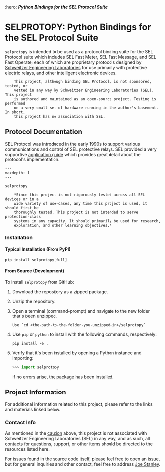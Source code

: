 :hero: <b><i>Python Bindings for the SEL Protocol Suite</i></b>

# SELPROTOPY: Python Bindings for the SEL Protocol Suite

`selprotopy` is intended to be used as a protocol binding suite for the SEL
Protocol suite which includes SEL Fast Meter, SEL Fast Message, and SEL Fast
Operate; each of which are proprietary protocols designed by
[Schweitzer Engineering Laboratories](https://selinc.com/) for use primarily
with protective electric relays, and other intelligent electronic devices.

```{note}
    This project, although binding SEL Protocol, is not sponsored, tested, or
    vetted in any way by Schweitzer Engineering Laboratories (SEL). This project
    is authored and maintained as an open-source project. Testing is performed
    on a very small set of hardware running in the author's basement. In short,
    this project has no association with SEL.
```

## Protocol Documentation

SEL Protocol was introduced in the early 1990s to support various communications
and control of SEL protective relays. SEL provided a very supportive
[application guide](https://selinc.com/api/download/5026/) which provides great
detail about the protocol's implementation.

```{toctree}
---
maxdepth: 1
---
   
selprotopy
```

```{warning}
    *Since this project is not rigorously tested across all SEL devices or in a
    wide variety of use-cases, any time this project is used, it should first be
    thoroughly tested. This project is not intended to serve protection-class
    systems in any capacity. It should primarily be used for research,
    exploration, and other learning objectives.*
```

### Installation

#### Typical Installation (From PyPI)

```shell
pip install selprotopy[full]
```

#### From Source (Development)

To install `selprotopy` from GitHub:

1. Download the repository as a zipped package.
2. Unzip the repository.
3. Open a terminal (command-prompt) and navigate to the new folder that's been unzipped.

    ```{hint}
    Use `cd <the-path-to-the-folder-you-unzipped-in>/selprotopy`
    ```

4. Use `pip` or `python` to install with the following commands, respectively:

    ```shell
    pip install -e .
    ```

5. Verify that it's been installed by opening a Python instance and importing:

    ```python
    >>> import selprotopy
    ```

    If no errors arise, the package has been installed.

## Project Information

For additional information related to this project, please refer to the links
and materials linked below.

### Contact Info

As mentioned in the
[caution](https://engineerjoe440.github.io/selprotopy/#selprotopy-python-bindings-for-the-sel-protocol-suite)
above, this project is not associated with Schweitzer Engineering Laboratories
(SEL) in any way, and as such, all contacts for questions, support, or other
items should be directed to the resources listed here.

For issues found in the source code itself, please feel free to open an
[issue](https://github.com/engineerjoe440/selprotopy/issues), but for general
inquiries and other contact, feel free to address
[Joe Stanley](mailto:engineerjoe440@yahoo.com).
